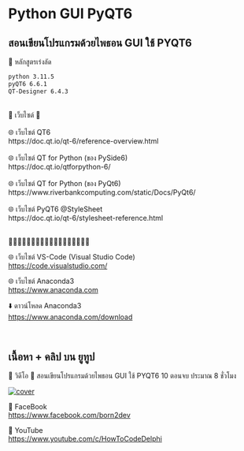 # Python GUI PyQT6
## สอนเขียนโปรแกรมด้วยไพธอน GUI ใช้ PYQT6

📌 หลักสูตรเร่งลัด
```xml
python 3.11.5
pyQT6 6.6.1
QT-Designer 6.4.3
```



<br/>
📌 เว็บไซต์ 📌<br>
<br />
🌐 เว็บไซต์ QT6<br />
https://doc.qt.io/qt-6/reference-overview.html
<br />
<br />
🌐 เว็บไซต์ QT for Python (ของ PySide6)<br />
https://doc.qt.io/qtforpython-6/
<br />
<br />
🌐 เว็บไซต์ QT for Python (ของ PyQt6)<br />
https://www.riverbankcomputing.com/static/Docs/PyQt6/
<br />
<br />
🌐 เว็บไซต์ PyQT6  @StyleSheet<br />
https://doc.qt.io/qt-6/stylesheet-reference.html
<br />
<br />

🔷🔷🔷🔷🔷🔷🔷🔷🔷🔷🔷🔷🔷🔷🔷🔷🔷🔷  

🌐 เว็บไซต์ VS-Code (Visual Studio Code)  \
https://code.visualstudio.com/  

🌐 เว็บไซต์ Anaconda3  \
https://www.anaconda.com

⬇️ ดาวน์โหลด Anaconda3  \
https://www.anaconda.com/download  


<br/>

## เนื้อหา + คลิป บน ยูทูป
🔷 วิดีโอ
📌 สอนเขียนโปรแกรมด้วยไพธอน GUI ใช้ PYQT6 10 ตอนจบ ประมาณ 8 ชั่วโมง<br>

[![cover](http://img.youtube.com/vi/j34CTwNw4No/0.jpg)](https://www.youtube.com/watch?v=j34CTwNw4No&list=PLyo_YyuVQpeUwCECO3d5e_J5CWtk9_cUX "Click to Play Video")


🔷 FaceBook  \
https://www.facebook.com/born2dev

🔷 YouTube  \
https://www.youtube.com/c/HowToCodeDelphi

